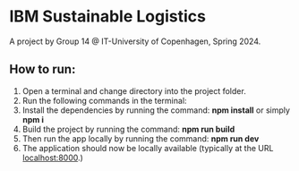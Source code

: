 <h1>IBM Sustainable Logistics</h1>
<p>A project by Group 14 @ IT-University of Copenhagen, Spring 2024.</p>

<h2>How to run:</h2>
<ol>
  <li>Open a terminal and change directory into the project folder.</li>
  <li>Run the following commands in the terminal:</li>
  <li>Install the dependencies by running the command: <b>npm install</b> or simply <b>npm i</b></li>
  <li>Build the project by running the command: <b>npm run build</b></li>
  <li>Then run the app locally by running the command: <b>npm run dev</b></li>
  <li>The application should now be locally available (typically at the URL <a href="http://localhost:8000">localhost:8000</a>.)</li>
</ol> 
